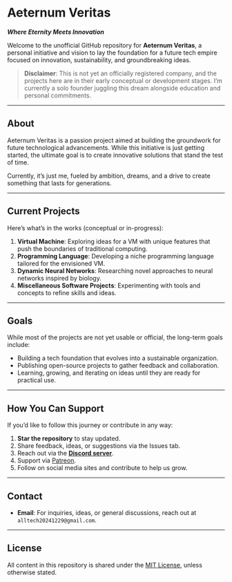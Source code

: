 # Aeternum Veritas
**_Where Eternity Meets Innovation_**

Welcome to the unofficial GitHub repository for **Aeternum Veritas**, a personal initiative and vision to lay the foundation for a future tech empire focused on innovation, sustainability, and groundbreaking ideas.

> **Disclaimer**: This is not yet an officially registered company, and the projects here are in their early conceptual or development stages. I’m currently a solo founder juggling this dream alongside education and personal commitments.

---

## About
Aeternum Veritas is a passion project aimed at building the groundwork for future technological advancements. While this initiative is just getting started, the ultimate goal is to create innovative solutions that stand the test of time.

Currently, it’s just me, fueled by ambition, dreams, and a drive to create something that lasts for generations.

---

## Current Projects
Here’s what’s in the works (conceptual or in-progress):
1. **Virtual Machine**: Exploring ideas for a VM with unique features that push the boundaries of traditional computing.
2. **Programming Language**: Developing a niche programming language tailored for the envisioned VM.
3. **Dynamic Neural Networks**: Researching novel approaches to neural networks inspired by biology.
4. **Miscellaneous Software Projects**: Experimenting with tools and concepts to refine skills and ideas.

---

## Goals
While most of the projects are not yet usable or official, the long-term goals include:
- Building a tech foundation that evolves into a sustainable organization.
- Publishing open-source projects to gather feedback and collaboration.
- Learning, growing, and iterating on ideas until they are ready for practical use.

---

## How You Can Support
If you’d like to follow this journey or contribute in any way:
1. **Star the repository** to stay updated.
2. Share feedback, ideas, or suggestions via the Issues tab.
3. Reach out via the [**Discord server**](https://discord.gg/E8QH6CWD).
4. Support via [Patreon](https://www.patreon.com/c/AeternumVeritas).
5. Follow on social media sites and contribute to help us grow.

---

## Contact
- **Email**: For inquiries, ideas, or general discussions, reach out at `alltech20241229@gmail.com`.

---

## License
All content in this repository is shared under the [MIT License](../LICENSE), unless otherwise stated.
